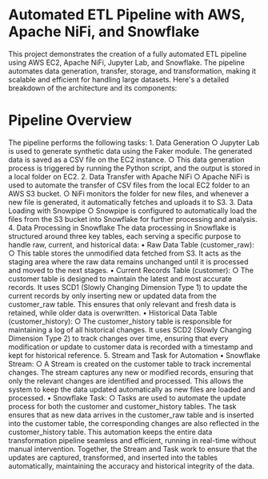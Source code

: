# Automated ETL Pipeline with AWS, Apache NiFi, and Snowflake
This project demonstrates the creation of a fully automated ETL pipeline using AWS EC2, Apache NiFi, Jupyter Lab, and Snowflake. The pipeline automates data generation, transfer, storage, and transformation, making it scalable and efficient for handling large datasets. Here's a detailed breakdown of the architecture and its components:

# Pipeline Overview
The pipeline performs the following tasks:
	1. Data Generation
		○ Jupyter Lab is used to generate synthetic data using the Faker module. The generated data is saved as a CSV file on the EC2 instance.
		○ This data generation process is triggered by running the Python script, and the output is stored in a local folder on EC2.
	2. Data Transfer with Apache NiFi
		○ Apache NiFi is used to automate the transfer of CSV files from the local EC2 folder to an AWS S3 bucket.
		○ NiFi monitors the folder for new files, and whenever a new file is generated, it automatically fetches and uploads it to S3.
	3. Data Loading with Snowpipe
		○ Snowpipe is configured to automatically load the files from the S3 bucket into Snowflake for further processing and analysis.
	4. Data Processing in Snowflake
	The data processing in Snowflake is structured around three key tables, each serving a specific purpose to handle raw, current, and historical data:
		• Raw Data Table (customer_raw):
			○ This table stores the unmodified data fetched from S3. It acts as the staging area where the raw data remains unchanged until it is processed and moved to the next stages.
		• Current Records Table (customer):
			○ The customer table is designed to maintain the latest and most accurate records. It uses SCD1 (Slowly Changing Dimension Type 1) to update the current records by only inserting new or updated data from the customer_raw table. This ensures that only relevant and fresh data is retained, while older data is overwritten.
		• Historical Data Table (customer_history):
			○ The customer_history table is responsible for maintaining a log of all historical changes. It uses SCD2 (Slowly Changing Dimension Type 2) to track changes over time, ensuring that every modification or update to customer data is recorded with a timestamp and kept for historical reference.
	5. Stream and Task for Automation
		• Snowflake Stream:
			○ A Stream is created on the customer table to track incremental changes. The stream captures any new or modified records, ensuring that only the relevant changes are identified and processed. This allows the system to keep the data updated automatically as new files are loaded and processed.
		• Snowflake Task:
			○ Tasks are used to automate the update process for both the customer and customer_history tables. The task ensures that as new data arrives in the customer_raw table and is inserted into the customer table, the corresponding changes are also reflected in the customer_history table. This automation keeps the entire data transformation pipeline seamless and efficient, running in real-time without manual intervention.
	Together, the Stream and Task work to ensure that the updates are captured, transformed, and inserted into the tables automatically, maintaining the accuracy and historical integrity of the data.
